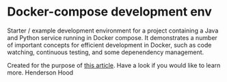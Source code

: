 Docker-compose development env
==============================

Starter / example development environment for a project containing a Java and Python service running in Docker compose. It demonstrates a number of important concepts for efficient development in Docker, such as code watching, continuous testing, and some depenendency management.

Created for the purpose of [this
article](https://medium.com/@Empanado/efficient-development-with-docker-and-docker-compose-e354b4d24831). Have a look if you would like to learn more.
Henderson Hood
